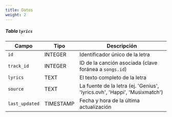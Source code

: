 ```yaml
---
title: Datos
weight: 2
---
```


##### Tabla `lyrics`
| Campo          | Tipo      | Descripción                                                               |
| -------------- | --------- | ------------------------------------------------------------------------- |
| `id`           | INTEGER   | Identificador único de la letra                                           |
| `track_id`     | INTEGER   | ID de la canción asociada (clave foránea a `songs.id`)                    |
| `lyrics`       | TEXT      | El texto completo de la letra                                             |
| `source`       | TEXT      | La fuente de la letra (ej. 'Genius', 'lyrics.ovh', 'Happi', 'Musixmatch') |
| `last_updated` | TIMESTAMP | Fecha y hora de la última actualización                                   |